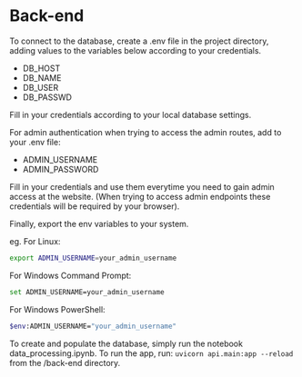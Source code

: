 # Back-end

To connect to the database, create a .env file in the project directory, adding values to the variables below according to your credentials.

- DB_HOST
- DB_NAME
- DB_USER
- DB_PASSWD

Fill in your credentials according to your local database settings.

For admin authentication when trying to access the admin routes, add to your .env file:
- ADMIN_USERNAME
- ADMIN_PASSWORD

Fill in your credentials and use them everytime you need to gain admin access at the website. (When trying to access admin endpoints these credentials will be required by your browser).

Finally, export the env variables to your system.

eg.
For Linux:
```bash
export ADMIN_USERNAME=your_admin_username
```

For Windows Command Prompt:
```bash
set ADMIN_USERNAME=your_admin_username
```

For Windows PowerShell:
```bash
$env:ADMIN_USERNAME="your_admin_username"
```

To create and populate the database, simply run the notebook data_processing.ipynb.
To run the app, run: ``uvicorn api.main:app --reload`` from the /back-end directory.


